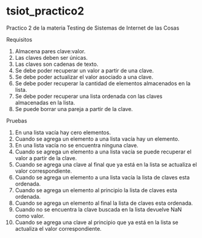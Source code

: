 # tsiot_practico2
Practico 2 de la materia Testing de Sistemas de Internet de las Cosas

Requisitos
1. Almacena pares clave:valor.
2. Las claves deben ser únicas.
3. Las claves son cadenas de texto.
4. Se debe poder recuperar un valor a partir de una clave.
5. Se debe poder actualizar el valor asociado a una clave.
6. Se debe poder recuperar la cantidad de elementos almacenados en la lista.
7. Se debe poder recuperar una lista ordenada con las claves almacenadas en la lista.
8. Se puede borrar una pareja a partir de la clave.

Pruebas
1. En una lista vacía hay cero elementos.
2. Cuando se agrega un elemento a una lista vacía hay un elemento.
3. En una lista vacía no se encuentra ninguna clave.
4. Cuando se agrega un elemento a una lista vacía se puede recuperar el valor a partir de la clave.
5. Cuando se agrega una clave al final que ya está en la lista se actualiza el valor correspondiente.
6. Cuando se agrega un elemento a una lista vacía la lista de claves esta ordenada.
7. Cuando se agrega un elemento al principio la lista de claves esta ordenada.
8. Cuando se agrega un elemento al final la lista de claves esta ordenada.
9. Cuando no se encuentra la clave buscada en la lista devuelve NaN como valor.
10. Cuando se agrega una clave al principio que ya está en la lista se actualiza el valor correspondiente.

